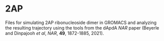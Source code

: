 # 2AP

Files for simulating 2AP ribonucleoside dimer in GROMACS and analyzing the resulting 
trajectory using the tools from the dApdA *NAR* paper (Beyerle and Dinpajooh *et al*, *NAR*, **49**, 1872-1885, 2021).
